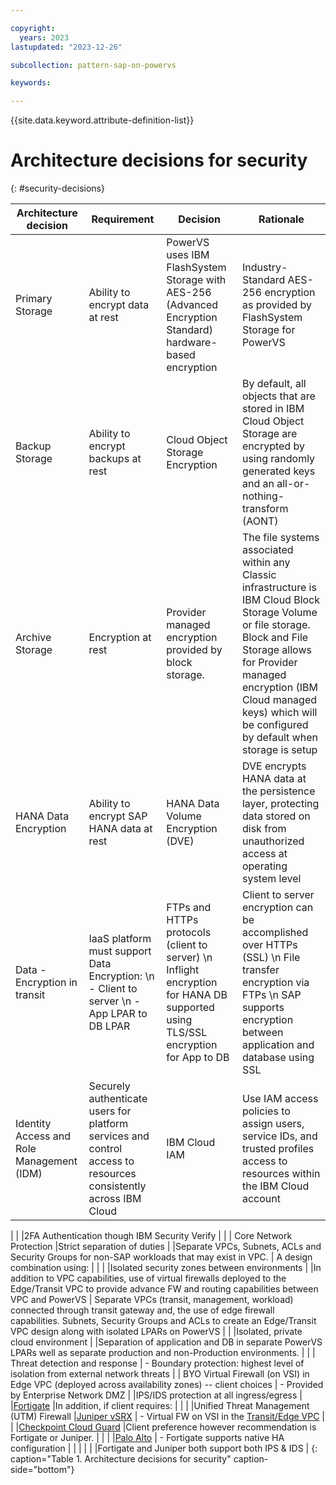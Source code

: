 ```yaml
---

copyright:
  years: 2023
lastupdated: "2023-12-26"

subcollection: pattern-sap-on-powervs

keywords:

---
```


{{site.data.keyword.attribute-definition-list}}

# Architecture decisions for security
{: #security-decisions}

|**Architecture decision**|**Requirement**|**Decision** |**Rationale**|
-|-|-|-|
Primary Storage                         | Ability to encrypt data at rest                                                                                 |PowerVS uses IBM FlashSystem Storage with AES-256 (Advanced Encryption Standard) hardware-based encryption                                                           | Industry-Standard AES-256 encryption as provided by FlashSystem Storage for PowerVS|
Backup Storage                       | Ability to encrypt backups at rest                                                                              |Cloud Object Storage Encryption                                                                                                                                       | By default, all objects that are stored in IBM Cloud Object Storage are encrypted by using randomly generated keys and an all-or-nothing-transform (AONT)|
Archive Storage                         |Encryption at rest| Provider managed encryption provided by block storage.                                                                                                                | The file systems associated within any Classic infrastructure is IBM Cloud Block Storage Volume or file storage. Block and File Storage allows for Provider managed encryption (IBM Cloud managed keys) which will be configured by default when storage is setup|
HANA Data Encryption                    | Ability to encrypt SAP HANA data at rest                                                                        |HANA Data Volume Encryption (DVE)                                                                                                                                     | DVE encrypts HANA data at the persistence layer, protecting data stored on disk from unauthorized access at operating system level|
Data - Encryption in transit            |IaaS platform must support Data Encryption: \n - Client to server \n - App LPAR to DB LPAR                                                                     |FTPs and HTTPs protocols (client to server) \n Inflight encryption for HANA DB supported using TLS/SSL encryption for App to DB                                                                                                                       | Client to server encryption can be accomplished over HTTPs (SSL) \n File transfer encryption via FTPs \n SAP supports encryption between application and database using SSL
|Identity Access and Role Management (IDM)| Securely authenticate users for platform services and control access to resources consistently across IBM Cloud |IBM Cloud IAM                                                                                                                                                         | Use IAM access policies to assign users, service IDs, and trusted profiles access to resources within the IBM Cloud account                                                                                                                                      ||Privileged Identity & Access Management | Privileged access management services for administrative purposes                                               |              |BYO Bastion host (or Privileged Access Gateway) with PAM SW deployed in Edge VPC                                                                                  | Securely access remote resources over the private network for management purposes; bastion accessed via SSH. Session recording, tracking all activities, successful or not, to note any potential threats
|
|                                         |2FA Authentication though IBM Security Verify                                                                                                                     |                                                                                                                                                                                                                                                                    |
| Core Network Protection                 |Strict separation of duties                                                                                 |              |Separate VPCs, Subnets, ACLs and Security Groups for non-SAP workloads that may exist in VPC.                                                                     | A design combination using:
|                                                                                                                                                                                                                                                                    |
|                                         |Isolated security zones between environments                                                                |              |In addition to VPC capabilities, use of virtual firewalls deployed to the Edge/Transit VPC to provide advance FW and routing capabilities between VPC and PowerVS | Separate VPCs (transit, management, workload) connected through transit gateway and, the use of edge firewall capabilities. Subnets, Security Groups and ACLs to create an Edge/Transit VPC design along with isolated LPARs on PowerVS                            |
|                                         |Isolated, private cloud environment                                                                         |              |Separation of application and DB in separate PowerVS LPARs well as separate production and non-Production environments.                                           |                                                                                                                                                                                                                                                                    |
| Threat detection and response           | -   Boundary protection: highest level of isolation from external network threats                               |              | BYO Virtual Firewall (on VSI) in Edge VPC (deployed across availability zones) -- client choices                                                                      | -   Provided by Enterprise Network DMZ
|
|IPS/IDS protection at all ingress/egress                                                                    |              |[Fortigate](https://cloud.ibm.com/catalog/content/ibm-fortigate-AP-HA-terraform-deploy-5dd3e4ba-c94b-43ab-b416-c1c313479cec-global)                               |In addition, if client requires:
|                                                                                                                                                                                                                                                                    |
|                                         |Unified Threat Management (UTM) Firewall                                                                    |[Juniper vSRX](https://cloud.ibm.com/catalog/content/juniper-vsrx-catalog-deploy-1.4-dc1e707c-33dd-4321-b2a5-c22dbf0dd0ee-global)                                 | -   Virtual FW on VSI in the [Transit/Edge VPC](https://cloud.ibm.com/docs/solution-tutorials?topic=solution-tutorials-vpc-transit1)
|                                         |                                                                                                                 |[Checkpoint Cloud Guard](https://cloud.ibm.com/catalog/content/checkpoint-iaas-gw-ibm-vpc-1.0.7-9ed8dbde-2931-45f5-a7a7-0c90ce0d2686-global)                      |Client preference however recommendation is Fortigate or Juniper.
|                                                                                                                                                                                                                                                                    |
|                                         |[Palo Alto](https://cloud.ibm.com/catalog/content/ibmcloud-vmseries-1.9-6470816d-562d-4627-86a5-fe3ad4e94b30-global)                                              | -   Fortigate supports native HA configuration
|                                                                                                                                                                                                                                                                    |
|                                         |                                                                                                                 |              |Fortigate and Juniper both support both IPS & IDS                                                                                                                                                                                                              |
{: caption="Table 1. Architecture decisions for security" caption-side="bottom"}
